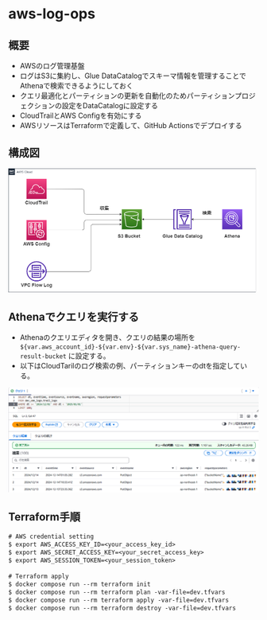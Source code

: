 # aws-log-ops

## 概要
* AWSのログ管理基盤
* ログはS3に集約し、Glue DataCatalogでスキーマ情報を管理することでAthenaで検索できるようにしておく
* クエリ最適化とパーティションの更新を自動化のためパーティションプロジェクションの設定をDataCatalogに設定する
* CloudTrailとAWS Configを有効にする
* AWSリソースはTerraformで定義して、GitHub Actionsでデプロイする

## 構成図
![aws-log-ops](images/aws-log-ops.drawio.png)

## Athenaでクエリを実行する
* Athenaのクエリエディタを開き、クエリの結果の場所を `${var.aws_account_id}-${var.env}-${var.sys_name}-athena-query-result-bucket` に設定する。
* 以下はCloudTarilのログ検索の例、パーティションキーのdtを指定している。

![Athena](images/athena_query_editor.png)
## Terraform手順
```
# AWS credential setting
$ export AWS_ACCESS_KEY_ID=<your_access_key_id>
$ export AWS_SECRET_ACCESS_KEY=<your_secret_access_key>
$ export AWS_SESSION_TOKEN=<your_session_token>

# Terraform apply
$ docker compose run --rm terraform init
$ docker compose run --rm terraform plan -var-file=dev.tfvars
$ docker compose run --rm terraform apply -var-file=dev.tfvars
$ docker compose run --rm terraform destroy -var-file=dev.tfvars
```



